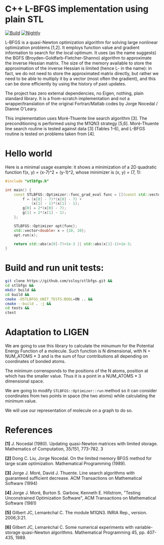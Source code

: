 # C++ L-BFGS implementation using plain STL

[![Build](https://github.com/ssloy/stlbfgs/actions/workflows/continuous.yml/badge.svg)](https://github.com/ssloy/stlbfgs/actions/workflows/continuous.yml) [![Nightly](https://github.com/ssloy/stlbfgs/actions/workflows/nightly.yml/badge.svg)](https://github.com/ssloy/stlbfgs/actions/workflows/nightly.yml)

L-BFGS is a quasi-Newton optimization algorithm for solving large nonlinear optimization problems [1,2]. It employs function value and gradient information to search for the local optimum. It uses (as the name suggests) the BGFS (Broyden-Goldfarb-Fletcher-Shanno) algorithm to approximate the inverse Hessian matrix. The size of the memory available to store the approximation of the inverse Hessian is limited (hence L- in the name): in fact, we do not need to store the approximated matrix directly, but rather we need to be able to multiply it by a vector (most often the gradient), and this can be done efficiently by using the history of past updates.

The project has zero external dependencies, no Eigen, nothing, plain standard library. It is a from-scratch implementation and not a wrapper/translation of the original Fortran/Matlab codes by Jorge Nocedal / Dianne O'Leary.

This implementation uses Moré-Thuente line search algorithm [3]. The preconditioning is performed using the M1QN3 strategy [5,6].
Moré-Thuente line search routine is tested against data [3] (Tables 1-6), and L-BFGS routine is tested on problems taken from [4].

# Hello world
Here is a minimal usage example: it shows a minimization of a 2D quadratic function f(x, y) = (x-7)^2 + (y-1)^2, whose minimizer is (x, y) = (7, 1):

```cpp
#include "stlbfgs.h"

int main() {
    const STLBFGS::Optimizer::func_grad_eval func = [](const std::vector<double> &x, double &f, std::vector<double> &g) {
        f = (x[0] - 7)*(x[0] - 7) +
            (x[1] - 1)*(x[1] - 1);
        g[0] = 2*(x[0] - 7);
        g[1] = 2*(x[1] - 1);
    };

    STLBFGS::Optimizer opt{func};
    std::vector<double> x = {10, 10};
    opt.run(x);

    return std::abs(x[0]-7)>1e-3 || std::abs(x[1]-1)>1e-3;
}

```

# Build and run unit tests:
```sh
git clone https://github.com/ssloy/stlbfgs.git &&
cd stlbfgs &&
mkdir build &&
cd build &&
cmake -DSTLBFGS_UNIT_TESTS:BOOL=ON .. &&
cmake --build . -j &&
cd tests &&
ctest
```

# Adaptation to LIGEN

We are going to use this library to calculate the minumum for the Potential Energy Function of a molecule. Such function is N dimensional, with N = NUM_ATOMS * 3 and is the sum of four contributions all depending on coordinates of bonded atoms.

The minimum corrensponds to the positions of the N atoms, position at which has the smaller value. Thus it is a point in a NUM_ATOMS * 3 dimensional space.

We are going to modify `STLBFGS::Optimizer::run` method so it can consider coordinates from two points in space (the two atoms) while calculating the minimum value.

We will use our representation of molecule on a graph to do so.


# References

**[1]** J. Nocedal (1980). Updating quasi-Newton matrices with limited storage. Mathematics of Computation, 35/151, 773-782. 3

**[2]** Dong C. Liu, Jorge Nocedal. On the limited memory BFGS method for large scale optimization. Mathematical Programming (1989).

**[3]** Jorge J. Moré, David J. Thuente. Line search algorithms with guaranteed sufficient decrease. ACM Transactions on Mathematical Software  (1994)

**[4]** Jorge J. Moré, Burton S. Garbow, Kenneth E. Hillstrom, "Testing Unconstrained Optimization Software", ACM Transactions on Mathematical Software  (1981)

**[5]** Gilbert JC, Lemaréchal C. The module M1QN3. INRIA Rep., version. 2006;3:21.

**[6]** Gilbert JC, Lemaréchal C. Some numerical experiments with variable-storage quasi-Newton algorithms. Mathematical Programming 45, pp. 407-435, 1989.

